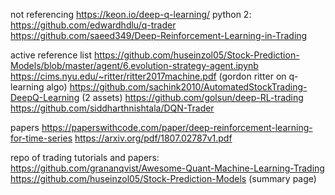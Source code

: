 not referencing
https://keon.io/deep-q-learning/
python 2: https://github.com/edwardhdlu/q-trader
https://github.com/saeed349/Deep-Reinforcement-Learning-in-Trading

active reference list
https://github.com/huseinzol05/Stock-Prediction-Models/blob/master/agent/6.evolution-strategy-agent.ipynb
https://cims.nyu.edu/~ritter/ritter2017machine.pdf (gordon ritter on q-learning algo)
https://github.com/sachink2010/AutomatedStockTrading-DeepQ-Learning (2 assets)
https://github.com/golsun/deep-RL-trading
https://github.com/siddharthnishtala/DQN-Trader

papers
https://paperswithcode.com/paper/deep-reinforcement-learning-for-time-series
https://arxiv.org/pdf/1807.02787v1.pdf

repo of trading tutorials and papers:
https://github.com/grananqvist/Awesome-Quant-Machine-Learning-Trading
https://github.com/huseinzol05/Stock-Prediction-Models (summary page)
